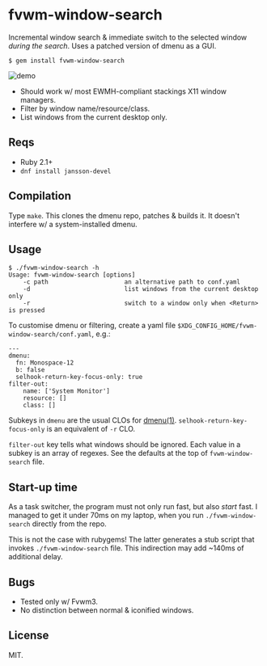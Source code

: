 # fvwm-window-search

Incremental window search & immediate switch to the selected window
*during the search*. Uses a patched version of dmenu as a GUI.

    $ gem install fvwm-window-search

![demo](https://thumbs.gfycat.com/GenerousRingedFlicker-small.gif)

* Should work w/ most EWMH-compliant stackings X11 window managers.
* Filter by window name/resource/class.
* List windows from the current desktop only.

## Reqs

* Ruby 2.1+
* `dnf install jansson-devel`

## Compilation

Type `make`. This clones the dmenu repo, patches & builds it. It
doesn't interfere w/ a system-installed dmenu.

## Usage

~~~
$ ./fvwm-window-search -h
Usage: fvwm-window-search [options]
    -c path                     an alternative path to conf.yaml
    -d                          list windows from the current desktop only
    -r                          switch to a window only when <Return> is pressed
~~~

To customise dmenu or filtering, create a yaml file
`$XDG_CONFIG_HOME/fvwm-window-search/conf.yaml`, e.g.:

~~~
---
dmenu:
  fn: Monospace-12
  b: false
  selhook-return-key-focus-only: true
filter-out:
    name: ['System Monitor']
    resource: []
    class: []
~~~

Subkeys in `dmenu` are the usual CLOs for
[dmenu(1)][]. `selhook-return-key-focus-only` is an equivalent of `-r`
CLO.

[dmenu(1)]: https://manpages.debian.org/unstable/suckless-tools/dmenu.1.en.html

`filter-out` key tells what windows should be ignored. Each value in a
subkey is an array of regexes. See the defaults at the top of
`fvwm-window-search` file.

## Start-up time

As a task switcher, the program must not only run fast, but also
*start* fast. I managed to get it under 70ms on my laptop, when you
run `./fvwm-window-search` directly from the repo.

This is not the case with rubygems! The latter generates a stub script
that invokes `./fvwm-window-search` file. This indirection may add
~140ms of additional delay.

## Bugs

* Tested only w/ Fvwm3.
* No distinction between normal & iconified windows.

## License

MIT.
